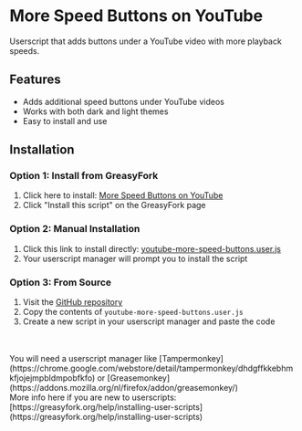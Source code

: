 # More Speed Buttons on YouTube

Userscript that adds buttons under a YouTube video with more playback speeds.

## Features
- Adds additional speed buttons under YouTube videos
- Works with both dark and light themes
- Easy to install and use

## Installation

### Option 1: Install from GreasyFork
1. Click here to install: [More Speed Buttons on YouTube](https://greasyfork.org/scripts/549838-youtube-more-speed-buttons)
2. Click "Install this script" on the GreasyFork page

### Option 2: Manual Installation
1. Click this link to install directly: [youtube-more-speed-buttons.user.js](https://update.greasyfork.org/scripts/549838/youtube-more-speed-buttons.user.js)
2. Your userscript manager will prompt you to install the script

### Option 3: From Source
1. Visit the [GitHub repository](https://github.com/orrstudio/youtube-more-speed-buttons)
2. Copy the contents of `youtube-more-speed-buttons.user.js`
3. Create a new script in your userscript manager and paste the code

</br>
</br>
You will need a userscript manager like [Tampermonkey](https://chrome.google.com/webstore/detail/tampermonkey/dhdgffkkebhmkfjojejmpbldmpobfkfo) or [Greasemonkey](https://addons.mozilla.org/nl/firefox/addon/greasemonkey/)
</br>
More info here if you are new to userscripts: [https://greasyfork.org/help/installing-user-scripts](https://greasyfork.org/help/installing-user-scripts)

</br>
